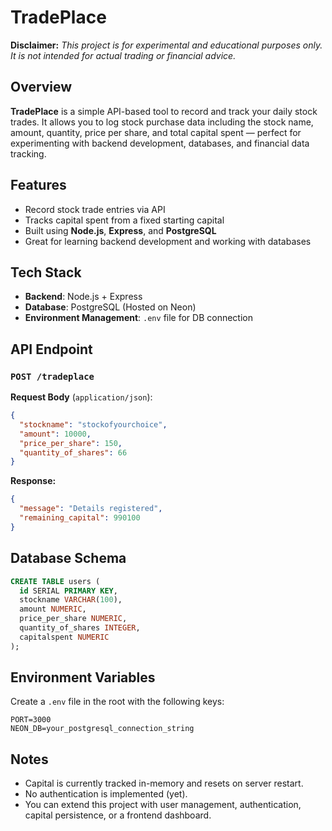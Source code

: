 # TradePlace

**Disclaimer:** *This project is for experimental and educational purposes only. It is not intended for actual trading or financial advice.*

## Overview

**TradePlace** is a simple API-based tool to record and track your daily stock trades. It allows you to log stock purchase data including the stock name, amount, quantity, price per share, and total capital spent — perfect for experimenting with backend development, databases, and financial data tracking.

## Features

* Record stock trade entries via API
* Tracks capital spent from a fixed starting capital
* Built using **Node.js**, **Express**, and **PostgreSQL**
* Great for learning backend development and working with databases

## Tech Stack

* **Backend**: Node.js + Express
* **Database**: PostgreSQL (Hosted on Neon)
* **Environment Management**: `.env` file for DB connection

## API Endpoint

### `POST /tradeplace`

**Request Body** (`application/json`):

```json
{
  "stockname": "stockofyourchoice",
  "amount": 10000,
  "price_per_share": 150,
  "quantity_of_shares": 66
}
```

**Response:**

```json
{
  "message": "Details registered",
  "remaining_capital": 990100
}
```

## Database Schema

```sql
CREATE TABLE users (
  id SERIAL PRIMARY KEY,
  stockname VARCHAR(100),
  amount NUMERIC,
  price_per_share NUMERIC,
  quantity_of_shares INTEGER,
  capitalspent NUMERIC
);
```

## Environment Variables

Create a `.env` file in the root with the following keys:

```env
PORT=3000
NEON_DB=your_postgresql_connection_string
```

## Notes

* Capital is currently tracked in-memory and resets on server restart.
* No authentication is implemented (yet).
* You can extend this project with user management, authentication, capital persistence, or a frontend dashboard.

